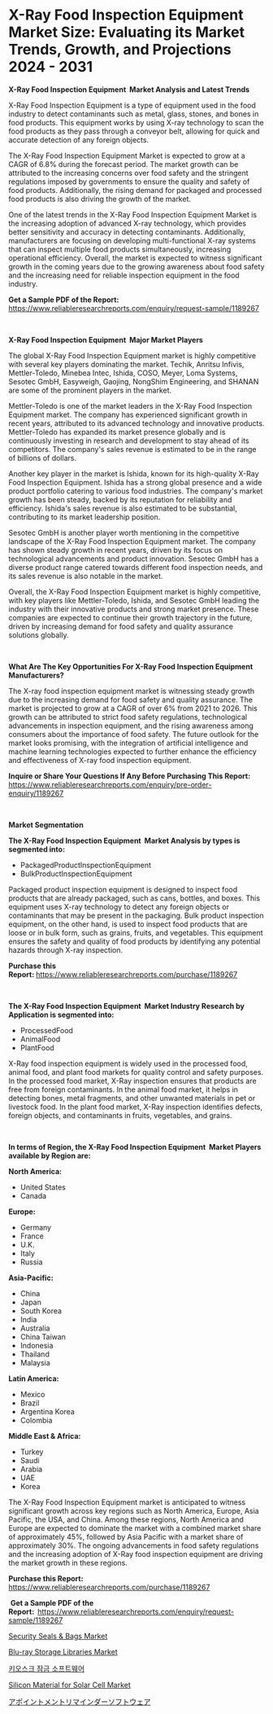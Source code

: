 <p><h1>X-Ray Food Inspection Equipment  Market Size: Evaluating its Market Trends, Growth, and Projections 2024 - 2031</h1></p><p><strong>X-Ray Food Inspection Equipment  Market Analysis and Latest Trends</strong></p>
<p><p>X-Ray Food Inspection Equipment is a type of equipment used in the food industry to detect contaminants such as metal, glass, stones, and bones in food products. This equipment works by using X-ray technology to scan the food products as they pass through a conveyor belt, allowing for quick and accurate detection of any foreign objects.</p><p>The X-Ray Food Inspection Equipment Market is expected to grow at a CAGR of 6.8% during the forecast period. The market growth can be attributed to the increasing concerns over food safety and the stringent regulations imposed by governments to ensure the quality and safety of food products. Additionally, the rising demand for packaged and processed food products is also driving the growth of the market.</p><p>One of the latest trends in the X-Ray Food Inspection Equipment Market is the increasing adoption of advanced X-ray technology, which provides better sensitivity and accuracy in detecting contaminants. Additionally, manufacturers are focusing on developing multi-functional X-ray systems that can inspect multiple food products simultaneously, increasing operational efficiency. Overall, the market is expected to witness significant growth in the coming years due to the growing awareness about food safety and the increasing need for reliable inspection equipment in the food industry.</p></p>
<p><strong>Get a Sample PDF of the Report:&nbsp;</strong> <a href="https://www.reliableresearchreports.com/enquiry/request-sample/1189267">https://www.reliableresearchreports.com/enquiry/request-sample/1189267</a></p>
<p>&nbsp;</p>
<p><strong>X-Ray Food Inspection Equipment  Major Market Players</strong></p>
<p><p>The global X-Ray Food Inspection Equipment market is highly competitive with several key players dominating the market. Techik, Anritsu Infivis, Mettler-Toledo, Minebea Intec, Ishida, COSO, Meyer, Loma Systems, Sesotec GmbH, Easyweigh, Gaojing, NongShim Engineering, and SHANAN are some of the prominent players in the market.</p><p>Mettler-Toledo is one of the market leaders in the X-Ray Food Inspection Equipment market. The company has experienced significant growth in recent years, attributed to its advanced technology and innovative products. Mettler-Toledo has expanded its market presence globally and is continuously investing in research and development to stay ahead of its competitors. The company's sales revenue is estimated to be in the range of billions of dollars.</p><p>Another key player in the market is Ishida, known for its high-quality X-Ray Food Inspection Equipment. Ishida has a strong global presence and a wide product portfolio catering to various food industries. The company's market growth has been steady, backed by its reputation for reliability and efficiency. Ishida's sales revenue is also estimated to be substantial, contributing to its market leadership position.</p><p>Sesotec GmbH is another player worth mentioning in the competitive landscape of the X-Ray Food Inspection Equipment market. The company has shown steady growth in recent years, driven by its focus on technological advancements and product innovation. Sesotec GmbH has a diverse product range catered towards different food inspection needs, and its sales revenue is also notable in the market.</p><p>Overall, the X-Ray Food Inspection Equipment market is highly competitive, with key players like Mettler-Toledo, Ishida, and Sesotec GmbH leading the industry with their innovative products and strong market presence. These companies are expected to continue their growth trajectory in the future, driven by increasing demand for food safety and quality assurance solutions globally.</p></p>
<p>&nbsp;</p>
<p><strong>What Are The Key Opportunities For X-Ray Food Inspection Equipment  Manufacturers?</strong></p>
<p><p>The X-ray food inspection equipment market is witnessing steady growth due to the increasing demand for food safety and quality assurance. The market is projected to grow at a CAGR of over 6% from 2021 to 2026. This growth can be attributed to strict food safety regulations, technological advancements in inspection equipment, and the rising awareness among consumers about the importance of food safety. The future outlook for the market looks promising, with the integration of artificial intelligence and machine learning technologies expected to further enhance the efficiency and effectiveness of X-ray food inspection equipment.</p></p>
<p><strong>Inquire or Share Your Questions If Any Before Purchasing This Report:</strong> <a href="https://www.reliableresearchreports.com/enquiry/pre-order-enquiry/1189267">https://www.reliableresearchreports.com/enquiry/pre-order-enquiry/1189267</a></p>
<p>&nbsp;</p>
<p><strong>Market Segmentation</strong></p>
<p><strong>The X-Ray Food Inspection Equipment  Market Analysis by types is segmented into:</strong></p>
<p><ul><li>PackagedProductInspectionEquipment</li><li>BulkProductInspectionEquipment</li></ul></p>
<p><p>Packaged product inspection equipment is designed to inspect food products that are already packaged, such as cans, bottles, and boxes. This equipment uses X-ray technology to detect any foreign objects or contaminants that may be present in the packaging. Bulk product inspection equipment, on the other hand, is used to inspect food products that are loose or in bulk form, such as grains, fruits, and vegetables. This equipment ensures the safety and quality of food products by identifying any potential hazards through X-ray inspection.</p></p>
<p><strong>Purchase this Report:&nbsp;</strong><a href="https://www.reliableresearchreports.com/purchase/1189267">https://www.reliableresearchreports.com/purchase/1189267</a></p>
<p>&nbsp;</p>
<p><strong>The X-Ray Food Inspection Equipment  Market Industry Research by Application is segmented into:</strong></p>
<p><ul><li>ProcessedFood</li><li>AnimalFood</li><li>PlantFood</li></ul></p>
<p><p>X-Ray food inspection equipment is widely used in the processed food, animal food, and plant food markets for quality control and safety purposes. In the processed food market, X-Ray inspection ensures that products are free from foreign contaminants. In the animal food market, it helps in detecting bones, metal fragments, and other unwanted materials in pet or livestock food. In the plant food market, X-Ray inspection identifies defects, foreign objects, and contaminants in fruits, vegetables, and grains.</p></p>
<p>&nbsp;</p>
<p><strong>In terms of Region, the X-Ray Food Inspection Equipment  Market Players available by Region are:</strong></p>
<p>
    <p> <strong> North America: </strong>
        <ul>
            <li>United States</li>
            <li>Canada</li>
        </ul>
        </p> 
    <p> <strong> Europe: </strong>
        <ul>
            <li>Germany</li>
            <li>France</li>
            <li>U.K.</li>
            <li>Italy</li>
            <li>Russia</li>
        </ul>
        </p> 
    <p> <strong> Asia-Pacific: </strong>
        <ul>
            <li>China</li>
            <li>Japan</li>
            <li>South Korea</li>
            <li>India</li>
            <li>Australia</li>
            <li>China Taiwan</li>
            <li>Indonesia</li>
            <li>Thailand</li>
            <li>Malaysia</li>
        </ul>
        </p> 
    <p> <strong> Latin America: </strong>
        <ul>
            <li>Mexico</li>
            <li>Brazil</li>
            <li>Argentina Korea</li>
            <li>Colombia</li>
        </ul>
        </p> 
    <p> <strong> Middle East & Africa: </strong>
        <ul>
            <li>Turkey</li>
            <li>Saudi</li>
            <li>Arabia</li>
            <li>UAE</li>
            <li>Korea</li>
        </ul>
    </p>
    </p>
<p><p>The X-Ray Food Inspection Equipment market is anticipated to witness significant growth across key regions such as North America, Europe, Asia Pacific, the USA, and China. Among these regions, North America and Europe are expected to dominate the market with a combined market share of approximately 45%, followed by Asia Pacific with a market share of approximately 30%. The ongoing advancements in food safety regulations and the increasing adoption of X-Ray food inspection equipment are driving the market growth in these regions.</p></p>
<p><strong>Purchase this Report: </strong><a href="https://www.reliableresearchreports.com/purchase/1189267">https://www.reliableresearchreports.com/purchase/1189267</a></p>
<p>&nbsp;<strong>Get a Sample PDF of the Report:&nbsp;&nbsp;</strong><a href="https://www.reliableresearchreports.com/enquiry/request-sample/1189267">https://www.reliableresearchreports.com/enquiry/request-sample/1189267</a></p>
<p><strong></strong></p>
<p><p><a href="https://chivalrous-flock-a86.notion.site/Security-Seals-Bags-Market-Size-Growth-and-Forecast-from-2024-2031-29e9ee55f6d6457995038eee1b364ce3">Security Seals & Bags Market</a></p><p><a href="https://view.publitas.com/reportprime-1/blu-ray-storage-libraries-market-research-report-reveals-the-latest-trends-and-opportunities-of-this-market-for-period-from-2024-2031/">Blu-ray Storage Libraries Market</a></p><p><a href="https://medium.com/@ronateganok8lzhvasjs9youd/%ED%82%A4%EC%98%A4%EC%8A%A4%ED%81%AC-%EB%9D%BD%EB%8B%A4%EC%9A%B4-%EC%86%8C%ED%94%84%ED%8A%B8%EC%9B%A8%EC%96%B4-%EC%8B%9C%EC%9E%A5-%EB%B3%B4%EA%B3%A0%EC%84%9C%EB%8A%94-%EC%9D%B4-%EC%8B%9C%EC%9E%A5%EC%9D%98-%EC%B5%9C%EC%8B%A0-%ED%8A%B8%EB%A0%8C%EB%93%9C%EC%99%80-%EC%84%B1%EC%9E%A5-%EA%B8%B0%ED%9A%8C%EB%A5%BC-%EB%93%9C%EB%9F%AC%EB%83%85%EB%8B%88%EB%8B%A4-d7843478e15a">키오스크 잠금 소프트웨어</a></p><p><a href="https://faithful-glue-af3.notion.site/Silicon-Material-for-Solar-Cell-Market-Size-Focuses-on-Market-Dynamics-In-Depth-Analysis-and-Future-da4d272a8fb642cb964a6eefff384bcd">Silicon Material for Solar Cell Market</a></p><p><a href="https://medium.com/@sheliamoneyz1c4jitzdb7wqt/%E4%BA%88%E7%B4%84%E3%83%AA%E3%83%9E%E3%82%A4%E3%83%B3%E3%83%80%E3%83%BC%E3%82%BD%E3%83%95%E3%83%88%E3%82%A6%E3%82%A7%E3%82%A2%E5%B8%82%E5%A0%B4%E3%81%AF-%E5%B8%82%E5%A0%B4%E3%82%B7%E3%82%A7%E3%82%A2-%E3%82%B5%E3%82%A4%E3%82%BA-2031%E5%B9%B4%E3%81%BE%E3%81%A7%E3%81%AE%E4%BA%88%E6%B8%AC%E3%81%BE%E3%81%A7%E3%82%92%E7%84%A6%E7%82%B9%E3%81%AB%E7%BD%AE%E3%81%84%E3%81%A6%E3%81%84%E3%81%BE%E3%81%99-06800f0a4849">アポイントメントリマインダーソフトウェア</a></p></p>